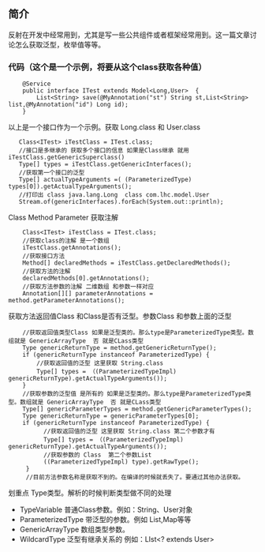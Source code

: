 ## 简介
反射在开发中经常用到，尤其是写一些公共组件或者框架经常用到。这一篇文章讨论怎么获取泛型，枚举值等等。

### 代码（这个是一个示例，将要从这个class获取各种值）
```
    @Service
    public interface ITest extends Model<Long,User>  {
        List<String> save(@MyAnnotation("st") String st,List<String> list,@MyAnnotation("id") Long id);
    }
```
以上是一个接口作为一个示例。获取 Long.class 和 User.class
```
   Class<ITest> iTestClass = ITest.class;
   //接口是多继承的 获取多个接口的信息 如果是Class继承 就用 iTestClass.getGenericSuperclass()
   Type[] types = iTestClass.getGenericInterfaces(); 
   //获取第一个接口的泛型
   Type[] actualTypeArguments =( (ParameterizedType) types[0]).getActualTypeArguments();
   //打印出 class java.lang.Long  class com.lhc.model.User
   Stream.of(genericInterfaces).forEach(System.out::println);
```
Class Method Parameter 获取注解
```
    Class<ITest> iTestClass = ITest.class;
    //获取class的注解 是一个数组
    iTestClass.getAnnotations();
    //获取接口方法
    Method[] declaredMethods = iTestClass.getDeclaredMethods();
    //获取方法的注解
    declaredMethods[0].getAnnotations();
    //获取方法参数的注解 二维数组 和参数一样对应
    Annotation[][] parameterAnnotations = method.getParameterAnnotations();
```
获取方法返回值Class 和Class是否有泛型。参数Class 和参数上面的泛型
```
    //获取返回值类型Class 如果是泛型类的。那么type是ParameterizedType类型。数组就是 GenericArrayType  否 就是CLass类型
    Type genericReturnType = method.getGenericReturnType();
    if (genericReturnType instanceof ParameterizedType) {
        //获取返回值的泛型 这里获取 String.class
        Type[] types = （(ParameterizedTypeImpl) genericReturnType).getActualTypeArguments());
    }
    //获取参数的泛型值 是所有的 如果是泛型类的。那么type是ParameterizedType类型。数组就是 GenericArrayType  否 就是CLass类型
    Type[] genericParameterTypes = method.getGenericParameterTypes();
    Type genericReturnType = genericParameterTypes[0];
    if (genericReturnType instanceof ParameterizedType) {
          //获取返回值的泛型 这里获取 String.class 第二个参数才有
          Type[] types = （(ParameterizedTypeImpl) genericReturnType).getActualTypeArguments());
          //获取参数的 Class  第二个参数List
          ((ParameterizedTypeImpl) type).getRawType();
     }
     //目前方法参数名称是获取不到的。在编译的时候就丢失了。要通过其他办法获取。
```
划重点 Type类型。解析的时候判断类型做不同的处理
   - TypeVariable 普通Class参数。例如：String、User对象
   - ParameterizedType 带泛型的参数。例如 List,Map等等
   - GenericArrayType 数组类型参数。
   - WildcardType 泛型有继承关系的 例如：LIst<? extends User>
